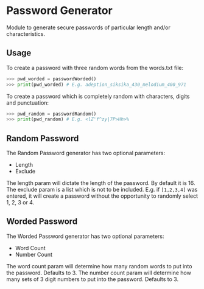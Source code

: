 # Password Generator

Module to generate secure passwords of particular length and/or characteristics.

## Usage

To create a password with three random words from the words.txt file:
```python
>>> pwd_worded = passwordWorded()
>>> print(pwd_worded) # E.g. adeption_siksika_430_melodium_400_971
```

To create a password which is completely random with characters, digits and punctuation:
```python
>>> pwd_random = passwordRandom()
>>> print(pwd_random) # E.g. <lZ'f^zy|7P>Hh>%
```
## Random Password
The Random Password generator has two optional parameters:
- Length
- Exclude

The length param will dictate the length of the password. By default it is 16.
The exclude param is a list which is not to be included. E.g. if ```[1,2,3,4]``` was entered, it will create a password without the opportunity to randomly select 1, 2, 3 or 4. 

## Worded Password
The Worded Password generator has two optional parameters:
- Word Count
- Number Count

The word count param will determine how many random words to put into the password. Defaults to 3.
The number count param will determine how many sets of 3 digit numbers to put into the password. Defaults to 3. 